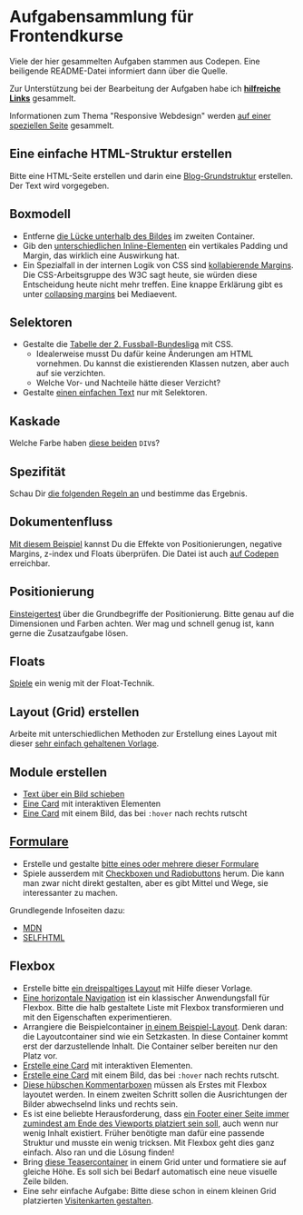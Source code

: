 # Aufgabensammlung für Frontendkurse

Viele der hier gesammelten Aufgaben stammen aus Codepen. Eine beiligende README-Datei informiert dann über die Quelle.


Zur Unterstützung bei der Bearbeitung der Aufgaben habe ich **[hilfreiche Links](hilfreiche-links.md)** gesammelt.

Informationen zum Thema "Responsive Webdesign" werden [auf einer speziellen Seite](rwd.md) gesammelt.

## Eine einfache HTML-Struktur erstellen

Bitte eine HTML-Seite erstellen und darin eine [Blog-Grundstruktur](html-grundstruktur/README.md) erstellen. Der Text wird vorgegeben.


## Boxmodell

- Entferne [die Lücke unterhalb des Bildes](Boxmodell/textunterlaenge-und-bilder) im zweiten Container.
- Gib den [unterschiedlichen Inline-Elementen](Boxmodell/zeilenboxen-und-display-eigenschaft) ein vertikales Padding und Margin, das wirklich eine Auswirkung hat.
- Ein Spezialfall in der internen Logik von CSS sind [kollabierende Margins](kollabierende-margins/index.html). Die CSS-Arbeitsgruppe des W3C sagt heute, sie würden diese Entscheidung heute nicht mehr treffen. Eine knappe Erklärung gibt es unter [collapsing margins](https://www.mediaevent.de/css/margin.html) bei Mediaevent.

## Selektoren

- Gestalte die [Tabelle der 2. Fussball-Bundesliga](Selektoren/bundesliga-tabelle) mit CSS. 
  * Idealerweise musst Du dafür keine Änderungen am HTML vornehmen. Du kannst die existierenden Klassen nutzen, aber auch auf sie verzichten. 
  * Welche Vor- und Nachteile hätte dieser Verzicht?
- Gestalte [einen einfachen Text](Selektoren/text-mit-selektoren-gestalten/README.markdown) nur mit Selektoren.

## Kaskade

Welche Farbe haben [diese beiden](Kaskade/README.md) `DIV`s?

## Spezifität

Schau Dir [die folgenden Regeln an](Spezifitaet/README.md) und bestimme das Ergebnis.

## Dokumentenfluss

[Mit diesem Beispiel](dokumentenfluss/README.md) kannst Du die Effekte von Positionierungen, negative Margins, z-index und Floats überprüfen. Die Datei ist auch [auf Codepen](https://codepen.io/jensgro/pen/jCmbI) erreichbar.

## Positionierung

[Einsteigertest](Positionierung/test-positionierung) über die Grundbegriffe der Positionierung. Bitte genau auf die Dimensionen und Farben achten. Wer mag und schnell genug ist, kann gerne die Zusatzaufgabe lösen.

## Floats

[Spiele](Floats/floating/README.markdown) ein wenig mit der Float-Technik. 

## Layout (Grid) erstellen

Arbeite mit unterschiedlichen Methoden zur Erstellung eines Layout mit dieser [sehr einfach gehaltenen Vorlage](Layout-erstellen/ein-einfaches-grid-bauen).

## Module erstellen

- [Text über ein Bild schieben](Module-erstellen/texte-ueber-bilder-schieben)
- [Eine Card](Module-erstellen/cards-1)  mit interaktiven Elementen
- [Eine Card](Module-erstellen/cards-2)  mit einem Bild, das bei `:hover` nach rechts rutscht

## [Formulare](Formulare/README.md)

- Erstelle und gestalte [bitte eines oder mehrere dieser Formulare](Formulare/README.md#bitte-eines-oder-mehrere-dieser-formulare-nachbilden) 
- Spiele ausserdem mit [Checkboxen und Radiobuttons](Formulare/README.md#individuelle-checkboxen-und-radio-buttons) herum. Die kann man zwar nicht direkt gestalten, aber es gibt Mittel und Wege, sie interessanter zu machen. 

Grundlegende Infoseiten dazu:

- [MDN](https://developer.mozilla.org/de/docs/Learn/Forms)
- [SELFHTML](https://wiki.selfhtml.org/wiki/HTML/Tutorials/Formulare) 

## Flexbox

- Erstelle bitte [ein dreispaltiges Layout](Flexbox/todo-dreispaltiges-flexbox-layout/README.markdown) mit Hilfe dieser Vorlage.
- [Eine horizontale Navigation](Flexbox/todo-hauptnavigation-mit-flexbox/README.markdown) ist ein klassischer Anwendungsfall für Flexbox. Bitte die halb gestaltete Liste mit Flexbox transformieren und mit den Eigenschaften experimentieren.
- Arrangiere die Beispielcontainer [in einem Beispiel-Layout](Flexbox/ein-einfaches-grid-bauen/README.markdown). Denk daran: die Layoutcontainer sind wie ein Setzkasten. In diese Container kommt erst der darzustellende Inhalt. Die Container selber bereiten nur den Platz vor.
- [Erstelle eine Card](Flexbox/cards-1/README.md)  mit interaktiven Elementen.
- [Erstelle eine Card](Flexbox/cards-2/README.md)  mit einem Bild, das bei `:hover` nach rechts rutscht.
- [Diese hübschen Kommentarboxen](Flexbox/todo-kommentare-mit-wechselnden-richtungen/README.markdown) müssen als Erstes mit Flexbox layoutet werden. In einem zweiten Schritt sollen die Ausrichtungen der Bilder abwechselnd links und rechts sein.
- Es ist eine beliebte Herausforderung, dass [ein Footer einer Seite immer zumindest am Ende des Viewports platziert sein soll](Flexbox/todo-sticky-footer-mit-flexbox/README.markdown), auch wenn nur wenig Inhalt existiert. Früher benötigte man dafür eine passende Struktur und musste ein wenig tricksen. Mit Flexbox geht dies ganz einfach. Also ran und die Lösung finden!
- Bring [diese Teasercontainer](Flexbox/todo-teaser-mit-gleicher-hoehe/README.markdown) in einem Grid unter und formatiere sie auf gleiche Höhe. Es soll sich bei Bedarf automatisch eine neue visuelle Zeile bilden.
- Eine sehr einfache Aufgabe: Bitte diese schon in einem kleinen Grid platzierten [Visitenkarten gestalten](Flexbox/todo-visitenkarten/README.markdown).
